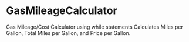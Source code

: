 # GasMileageCalculator
Gas Mileage/Cost Calculator using while statements
Calculates Miles per Gallon, Total Miles per Gallon, and Price per Gallon.
